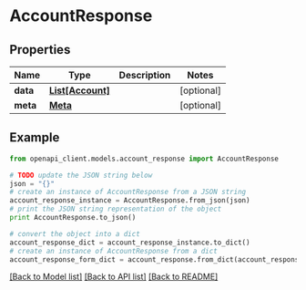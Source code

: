 # AccountResponse


## Properties

Name | Type | Description | Notes
------------ | ------------- | ------------- | -------------
**data** | [**List[Account]**](Account.md) |  | [optional] 
**meta** | [**Meta**](Meta.md) |  | [optional] 

## Example

```python
from openapi_client.models.account_response import AccountResponse

# TODO update the JSON string below
json = "{}"
# create an instance of AccountResponse from a JSON string
account_response_instance = AccountResponse.from_json(json)
# print the JSON string representation of the object
print AccountResponse.to_json()

# convert the object into a dict
account_response_dict = account_response_instance.to_dict()
# create an instance of AccountResponse from a dict
account_response_form_dict = account_response.from_dict(account_response_dict)
```
[[Back to Model list]](../README.md#documentation-for-models) [[Back to API list]](../README.md#documentation-for-api-endpoints) [[Back to README]](../README.md)


